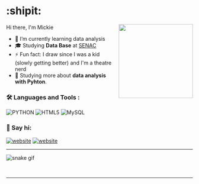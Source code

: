   # :shipit:	
  Hi there, I'm Mickie 
  <img src="https://media4.giphy.com/media/MT5UUV1d4CXE2A37Dg/giphy.gif" img align="right" width="200" height="200"/>

  
- 🌱 I’m currently learning data analysis 
- 🎓 Studying **Data Base** at  <a href="https://www.sp.senac.br/">SENAC</a>
- ⚡ Fun fact: I draw since I was a kid (slowly getting better) and I'm a theatre nerd 
- 🌱 Studying more about **data analysis with Pyhton**.

### :hammer_and_wrench: Languages and Tools :

  ![PYTHON](https://img.shields.io/badge/Python-3776AB?style=for-the-badge&logo=python&logoColor=white)
  ![HTML5](https://img.shields.io/badge/HTML5-E34F26?style=for-the-badge&logo=html5&logoColor=white)
  ![MySQL](https://img.shields.io/badge/MySQL-00000F?style=for-the-badge&logo=mysql&logoColor=white)

### :wave:	Say hi:

[![website](https://img.shields.io/badge/LinkedIn-0077B5?style=for-the-badge&logo=linkedin&logoColor=white
)](https://www.linkedin.com/in/mickie-ribeiro-84b4611ba/)
[![website](https://img.shields.io/badge/Facebook-1877F2?style=for-the-badge&logo=facebook&logoColor=white)
](https://www.facebook.com/mickie.daniel/)

---

![snake gif](https://github.com/mickiedaniel/mickiedaniel/blob/output/github-contribution-grid-snake.svg)

<br />


---
